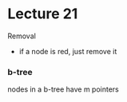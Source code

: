 # Lecture 21

Removal
- if a node is red, just remove it


### b-tree
nodes in a b-tree have m pointers
